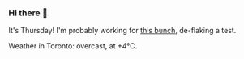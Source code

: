 ### Hi there :wave:

It's Thursday! I'm probably working for [this bunch](https://github.com/kohofinancial), de-flaking a test.

Weather in Toronto: overcast, at +4°C.
